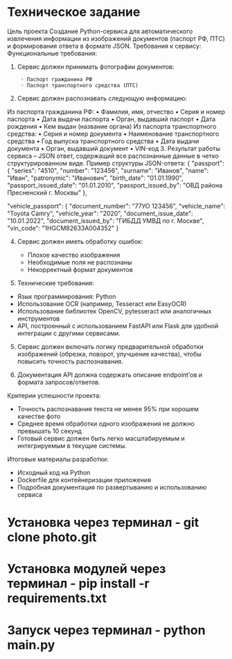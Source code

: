 # Техническое задание
Цель проекта
Создание Python-сервиса для автоматического извлечения информации из изображений документов (паспорт РФ, ПТС) и формирования ответа в формате JSON.
Требования к сервису:
Функциональные требования:
1. Сервис должен принимать фотографии документов:

        ◦ Паспорт гражданина РФ
        ◦ Паспорт транспортного средства (ПТС)
2. Сервис должен распознавать следующую информацию:

Из паспорта гражданина РФ:
    • Фамилия, имя, отчество
    • Серия и номер паспорта
    • Дата выдачи паспорта
    • Орган, выдавший паспорт
    • Дата рождения
    • Кем выдан (название органа)
Из паспорта транспортного средства:
    • Серия и номер документа
    • Наименование транспортного средства
    • Год выпуска транспортного средства
    • Дата выдачи документа
    • Орган, выдавший документ
    • VIN-код
3. Результат работы сервиса – JSON ответ, содержащий все распознанные данные в четко структурированном виде.
Пример структуры JSON-ответа:
{
    "passport": {
        "series": "4510",
        "number": "123456",
        "surname": "Иванов",
        "name": "Иван",
        "patronymic": "Иванович",
        "birth_date": "01.01.1990",
        "passport_issued_date": "01.01.2010",
        "passport_issued_by": "ОВД района Пресненский г. Москвы"
    },

"vehicle_passport": {
        "document_number": "77УО 123456",
        "vehicle_name": "Toyota Camry",
        "vehicle_year": "2020",
        "document_issue_date": "10.01.2022",
        "document_issued_by": "ГИБДД УМВД по г. Москве",
        "vin_code": "1HGCM82633A004352"
    }

4. Сервис должен иметь обработку ошибок:
   - Плохое качество изображения
   - Необходимые поля не распознаны
   - Некорректный формат документов

5. Технические требования:
- Язык программирования: Python
- Использование OCR (например, Tesseract или EasyOCR)
- Использование библиотек OpenCV, pytesseract или аналогичных инструментов
- API, построенный с использованием FastAPI или Flask для удобной интеграции с другими сервисами.

5. Сервис должен включать логику предварительной обработки изображений (обрезка, поворот, улучшение качества), чтобы повысить точность распознавания.

6. Документация API должна содержать описание endpoint’ов и формата запросов/ответов.

Критерии успешности проекта:
- Точность распознавания текста не менее 95% при хорошем качестве фото
- Среднее время обработки одного изображения не должно превышать 10 секунд
- Готовый сервис должен быть легко масштабируемым и интегрируемым в текущие системы.

Итоговые материалы разработки:
- Исходный код на Python
- Dockerfile для контейнеризации приложения
- Подробная документация по развертыванию и использованию сервиса

# Установка через терминал - git clone photo.git
# Установка модулей через терминал - pip install -r requirements.txt
# Запуск через терминал - python main.py